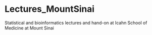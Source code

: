 # Lectures_MountSinai
Statistical and bioinformatics lectures and hand-on at Icahn School of Medicine at Mount Sinai
